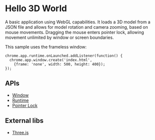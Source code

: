 # Hello 3D World

A basic application using WebGL capabilities. It loads a 3D model from a JSON file and allows for model rotation and camera zooming, based on mouse movements. Dragging the mouse enters pointer lock, allowing movement unlimited by window or screen boundaries.

This sample uses the frameless window:

    chrome.app.runtime.onLaunched.addListener(function() {
      chrome.app.window.create('index.html',
        {frame: 'none', width: 500, height: 400});
    });

## APIs

* [Window](http://developer.chrome.com/trunk/apps/app.window.html)
* [Runtime](http://developer.chrome.com/trunk/apps/app.runtime.html)
* [Pointer Lock](http://www.w3.org/TR/pointerlock/)

## External libs

* [Three.js](https://github.com/mrdoob/three.js/)
